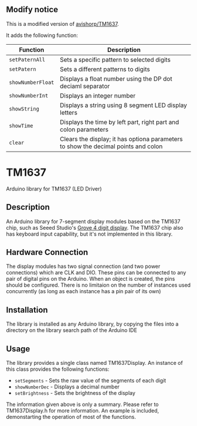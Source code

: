 Modify notice
-------------
This is a modified version of [avishorp/TM1637](https://github.com/avishorp/TM1637). 

It adds the following function:

| Function | Description |
|----------|-------------|
| `setPaternAll` | Sets a specific pattern to selected digits |
| `setPatern` | Sets a different patterns to digits |
| `showNumberFloat` | Displays a float number using the DP dot deciaml separator |
| `showNumberInt` | Displays an integer number |
| `showString` | Displays a string using 8 segment LED display letters |
| `showTime` | Displays the time by left part, right part and colon parameters |
| `clear` | Clears the display; it has optiona parameters to show the decimal points and colon |

TM1637
======
Arduino library for TM1637 (LED Driver)


Description
-----------
An Arduino library for 7-segment display modules based on the TM1637 chip, such as Seeed Studio's [Grove 4 digit display](http://www.seeedstudio.com/depot/grove-4digit-display-p-1198.html). The TM1637 chip also has keyboard input capability, but it's not implemented in this library.

Hardware Connection
-------------------
The display modules has two signal connection (and two power connections) which are CLK and DIO. These pins can be connected to any pair of digital pins on the Arduino. When an object is created, the pins should be configured. There is no limitaion on the number of instances used concurrently (as long as each instance has a pin pair of its own)

Installation
------------
The library is installed as any Arduino library, by copying the files into a directory on the library search path of the Arduino IDE

Usage
-----
The library provides a single class named TM1637Display. An instance of this class provides the following functions:

* `setSegments` - Sets the raw value of the segments of each digit
* `showNumberDec` - Displays a decimal number
* `setBrightness` - Sets the brightness of the display

The information given above is only a summary. Please refer to TM1637Display.h for more information. An example is included, demonstarting the operation of most of the functions.

